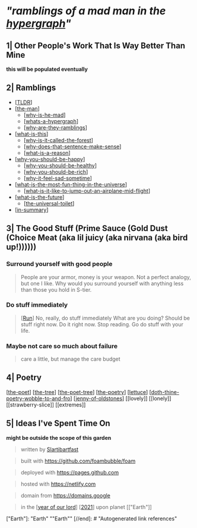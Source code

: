 <!-- <img src="attachments/wolfram-physics.jpeg" width=100 align="left"> -->

# **_"ramblings of a mad man in the [hypergraph](https://medium.com/syncedreview/stephen-wolfram-the-path-to-a-fundamental-theory-of-physics-may-begin-with-a-hypergraph-c1fd124b6e62)"_**

## 1| Other People's Work That Is Way Better Than Mine

__this will be populated eventually__

## 2| Ramblings

* [[TLDR]]
* [[the-man]]
  * [[why-is-he-mad]]
  * [[whats-a-hypergraph]]
  * [[why-are-they-ramblings]]
* [[what-is-this]]
  * [[why-is-it-called-the-forest]]
  * [[why-does-that-sentence-make-sense]]
  * [[what-is-a-reason]]
* [[why-you-should-be-happy]]
  * [[why-you-should-be-healthy]]
  * [[why-you-should-be-rich]]
  * [[why-it-feel-sad-sometime]]
* [[what-is-the-most-fun-thing-in-the-universe]]
  * [[what-is-it-like-to-jump-out-an-airplane-mid-flight]]
* [[what-is-the-future]]
  * [[the-universal-toilet]]
* [[in-summary]]

<!-- * [[the-goal]]
* [[the-system]] -->
<!-- [[the-game]]
[[the-view]]
[[the-future]] -->

## 3| The Good Stuff (Prime Sauce (Gold Dust (Choice Meat (aka lil juicy (aka nirvana (aka bird up!))))))

### Surround yourself with good people

> People are your armor, money is your weapon. Not a perfect analogy, but one I like. Why would you surround yourself with anything less than those you hold in S-tier.

### Do stuff immediately

> [[Run]]
> No, really, do stuff immediately
> What are you doing? Should be stuff right now.
> Do it right now.
> Stop reading. Go do stuff with your life.

### Maybe not care so much about failure

> care a little, but manage the care budget

## 4| Poetry

[[the-poet]]
[[the-tree]]
[[the-poet-tree]]
[[the-poetry]]
[[lettuce]]
[[doth-thine-poetry-wobble-to-and-fro]]
[[jenny-of-oldstones]]
[[lovely]]
[[lonely]]
[[strawberry-slice]]
[[extremes]]

## 5| Ideas I've Spent Time On

__might be outside the scope of this garden__

<!-- [[how-to-teach]] -->

> written by [Slartibartfast](https://en.wikipedia.org/wiki/Slartibartfast)

> built with <https://github.com/foambubble/foam>

> deployed with <https://pages.github.com>

> hosted with <https://netlify.com>

> domain from <https://domains.google>

> in the [[year of our lord]] [[2021]] upon planet [["Earth"]]

[//begin]: # "Autogenerated link references for markdown compatibility"
[TLDR]: TLDR "TLDR"
[the-man]: journal/the-man "the-man"
[why-is-he-mad]: why-is-he-mad "why-is-he-mad"
[whats-a-hypergraph]: whats-a-hypergraph "whats-a-hypergraph"
[why-are-they-ramblings]: why-are-they-ramblings "why-are-they-ramblings?"
[what-is-this]: what-is-this "what-is-this"
[why-is-it-called-the-forest]: why-is-it-called-the-forest "why-is-it-called-the-forest?"
[why-does-that-sentence-make-sense]: why-does-that-sentence-make-sense "why-does-that-sentence-make-sense"
[what-is-a-reason]: what-is-a-reason "what-is-a-reason?"
[why-you-should-be-happy]: why-you-should-be-happy "why-you-should-be-happy"
[why-you-should-be-healthy]: why-you-should-be-healthy "why-you-should-be-healthy"
[why-you-should-be-rich]: why-you-should-be-rich "why-you-should-be-rich"
[why-it-feel-sad-sometime]: why-it-feel-sad-sometime "why-it-feel-sad-sometime"
[what-is-the-most-fun-thing-in-the-universe]: what-is-the-most-fun-thing-in-the-universe "what-is-the-most-fun-thing-in-the-universe?"
[what-is-it-like-to-jump-out-an-airplane-mid-flight]: what-is-it-like-to-jump-out-an-airplane-mid-flight "what-is-it-like-to-jump-out-an-airplane-mid-flight?"
[what-is-the-future]: what-is-the-future "what-is-the-future?"
[the-universal-toilet]: the-universal-toilet "the-universal-toilet"
[in-summary]: in-summary "in-summary"
[Run]: Run "Run"
[the-poet]: the-poet "the-poet"
[the-tree]: the-tree "the-tree"
[the-poet-tree]: the-poet-tree "the-poet-tree"
[the-poetry]: the-poetry "the-poetry"
[lettuce]: lettuce "lettuce"
[doth-thine-poetry-wobble-to-and-fro]: doth-thine-poetry-wobble-to-and-fro "doth-thine-poetry-wobble-to-and-fro"
[jenny-of-oldstones]: jenny-of-oldstones "jenny-of-oldstones"
[year of our lord]: <year of our lord> "year of our lord"
[2021]: 2021 "2021"
["Earth"]: "Earth" ""Earth""
[//end]: # "Autogenerated link references"
